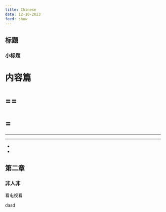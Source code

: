 ```yaml
---
title: Chinese
date: 12-10-2023
feed: show
---
```

## 标题
### 小标题
内容篇
====
==
==
=
==
---






***
*









*
## 第二章
### 非人非
看电视看








dasd
